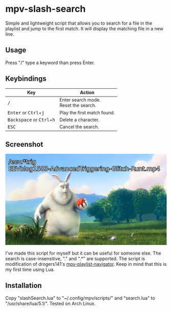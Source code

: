 # mpv-slash-search

Simple and lightweight script that allows you to search for a file in the playlist and jump to the first match.
It will display the matching file in a new line.

## Usage

Press "/" type a keyword than press Enter.

## Keybindings

| Key | Action |
| --- | ------ |
| <kbd>/</kbd> | Enter search mode. <br /> Reset the search. |
| <kbd>Enter</kbd> or <kbd>Ctrl</kbd>+<kbd>j</kbd>| Play the first match found. |
| <kbd>Backspace</kbd> or <kbd>Ctrl</kbd>+<kbd>h</kbd>| Delete a character. |
| <kbd>ESC</kbd> | Cancel the search. |

## Screenshot
![Screenshot](https://raw.githubusercontent.com/Anakievs/mpv-slash-search/main/Screenshot.png)

I've made this script for myself but it can be useful for someone else. The search is case-insensitive, "." and ".*" are supported.
The script is modification of drogers141's [mpv-playlist-navigator](https://github.com/drogers141/mpv-playlist-navigator).
Keep in mind that this is my first time using Lua.

## Installation

Copy "slashSearch.lua" to "~/.config/mpv/scripts/" and "search.lua" to "/usr/share/lua/5.1/". Tested on Arch Linux.
